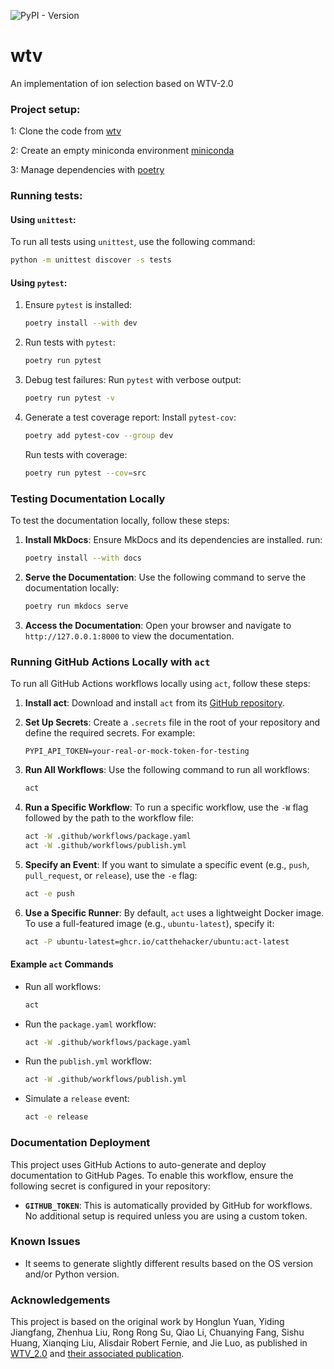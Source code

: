![PyPI - Version](https://img.shields.io/pypi/v/wtv)


# wtv
An implementation of ion selection based on WTV-2.0

### Project setup:

1: Clone the code from [wtv](https://github.com/RECETOX/wtv)

2: Create an empty miniconda environment [miniconda](https://www.anaconda.com/docs/getting-started/miniconda/main)

3: Manage dependencies with [poetry](https://python-poetry.org/)

### Running tests:

#### Using `unittest`:
To run all tests using `unittest`, use the following command:
```bash
python -m unittest discover -s tests
```

#### Using `pytest`:
1. Ensure `pytest` is installed:
   ```bash
   poetry install --with dev
   ```

2. Run tests with `pytest`:
   ```bash
   poetry run pytest
   ```

3. Debug test failures:
   Run `pytest` with verbose output:
   ```bash
   poetry run pytest -v
   ```

4. Generate a test coverage report:
   Install `pytest-cov`:
   ```bash
   poetry add pytest-cov --group dev
   ```

   Run tests with coverage:
   ```bash
   poetry run pytest --cov=src
   ```

### Testing Documentation Locally

To test the documentation locally, follow these steps:

1. **Install MkDocs**:
   Ensure MkDocs and its dependencies are installed.  run:
   ```bash
   poetry install --with docs
   ```

2. **Serve the Documentation**:
   Use the following command to serve the documentation locally:
   ```bash
   poetry run mkdocs serve
   ```

3. **Access the Documentation**:
   Open your browser and navigate to `http://127.0.0.1:8000` to view the documentation.

### Running GitHub Actions Locally with `act`

To run all GitHub Actions workflows locally using `act`, follow these steps:

1. **Install act**:
   Download and install `act` from its [GitHub repository](https://github.com/nektos/act).

2. **Set Up Secrets**:
   Create a `.secrets` file in the root of your repository and define the required secrets. For example:
   ```
   PYPI_API_TOKEN=your-real-or-mock-token-for-testing
   ```

3. **Run All Workflows**:
   Use the following command to run all workflows:
   ```bash
   act
   ```

4. **Run a Specific Workflow**:
   To run a specific workflow, use the `-W` flag followed by the path to the workflow file:
   ```bash
   act -W .github/workflows/package.yaml
   act -W .github/workflows/publish.yml
   ```

5. **Specify an Event**:
   If you want to simulate a specific event (e.g., `push`, `pull_request`, or `release`), use the `-e` flag:
   ```bash
   act -e push
   ```

6. **Use a Specific Runner**:
   By default, `act` uses a lightweight Docker image. To use a full-featured image (e.g., `ubuntu-latest`), specify it:
   ```bash
   act -P ubuntu-latest=ghcr.io/catthehacker/ubuntu:act-latest
   ```

#### Example `act` Commands

- Run all workflows:
  ```bash
  act
  ```

- Run the `package.yaml` workflow:
  ```bash
  act -W .github/workflows/package.yaml
  ```

- Run the `publish.yml` workflow:
  ```bash
  act -W .github/workflows/publish.yml
  ```

- Simulate a `release` event:
  ```bash
  act -e release
  ```

### Documentation Deployment

This project uses GitHub Actions to auto-generate and deploy documentation to GitHub Pages. To enable this workflow, ensure the following secret is configured in your repository:

- **`GITHUB_TOKEN`**: This is automatically provided by GitHub for workflows. No additional setup is required unless you are using a custom token.


### Known Issues

* It seems to generate slightly different results based on the OS version and/or Python version.

### Acknowledgements

This project is based on the original work by Honglun Yuan, Yiding Jiangfang, Zhenhua Liu, Rong Rong Su, Qiao Li, Chuanying Fang, Sishu Huang, Xianqing Liu, Alisdair Robert Fernie, and Jie Luo, as published in [WTV_2.0](https://github.com/yuanhonglun/WTV_2.0) and [their associated publication](https://doi.org/10.1016/j.molp.2024.04.012).

